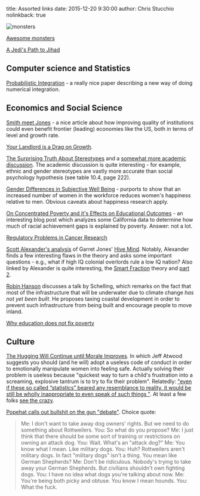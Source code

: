 title: Assorted links
date: 2015-12-20 9:30:00
author: Chris Stucchio
nolinkback: true

![monsters](https://3.bp.blogspot.com/-5jb0jfrUy2g/U9ImOcnc-VI/AAAAAAAABMw/M99YsZmzEns/s1600/room237small.jpg)

[Awesome monsters](http://johnkenn.blogspot.com/)

[A Jedi's Path to Jihad](http://decider.com/2015/12/11/the-radicalization-of-luke-skywalker-a-jedis-path-to-jihad/)

## Computer science and Statistics

[Probabilistic Integration](http://andrewgelman.com/wp-content/uploads/2015/12/1512.00933.pdf) - a really nice paper describing a new way of doing numerical integration.

## Economics and Social Science

[Smith meet Jones](http://johnhcochrane.blogspot.com/2015/12/smith-meet-jones.html) - a nice article about how improving quality of institutions could even benefit frontier (leading) economies like the US, both in terms of level and growth rate.

[Your Landlord is a Drag on Growth](http://www.bloombergview.com/articles/2015-12-04/your-landlord-hurts-growth-and-aggravates-inequality).

[The Surprising Truth About Stereotypes](http://quillette.com/2015/12/04/rebellious-scientist-surprising-truth-about-stereotypes/) and a [somewhat more academic discussion](http://www.rci.rutgers.edu/~jussim/unbearable%20accuracy%20of%20stereotypes.pdf). The academic discussion is quite interesting - for example, ethnic and gender stereotypes are vastly more accurate than social psychology hypothesis (see table 10.4, page 222).

[Gender Differences in Subjective Well Being](http://www.researchgate.net/publication/284736627_Gender_Differences_in_Subjective_Well-Being_and_Their_Relationships_with_Gender_Equality) - purports to show that an increased number of women in the workforce reduces women's happiness relative to men. Obvious caveats about happiness research apply.

[On Concentrated Poverty and it's Effects on Educational Outcomes](https://randomcriticalanalysis.wordpress.com/2015/05/16/on-concentrated-poverty-and-its-effects-on-academic-outcomes/) - an interesting blog post which analyzes some California data to determine how much of racial achievement gaps is explained by poverty. Answer: not a lot.

[Regulatory Problems in Cancer Research](https://srconstantin.wordpress.com/2015/12/06/regulatory-problems-with-cancer-research/)

[Scott Alexander's analysis](http://slatestarcodex.com/2015/12/08/book-review-hive-mind/) of Garret Jones' [Hive Mind](http://www.amazon.com/gp/product/0804785961/ref=as_li_tl?ie=UTF8&camp=1789&creative=390957&creativeASIN=0804785961&linkCode=as2&tag=christuc-20&linkId=SXCJHYURCN5Y3TWB). Notably, Alexander finds a few interesting flaws in the theory and asks some important questions - e.g., what if high IQ colonial overlords rule a low IQ nation? Also linked by Alexander is quite interesting, the [Smart Fraction](http://lagriffedulion.f2s.com/sft.htm) theory and [part 2](http://www.lagriffedulion.f2s.com/sft2.htm).

[Robin Hanson](http://www.overcomingbias.com/2015/12/tax-coastal-cities.html) discusses a talk by Schelling, which remarks on the fact that most of the infrastructure that will be underwater due to climate change *has not yet been built*. He proposes taxing coastal development in order to prevent such infrastructure from being built and encourage people to move inland.

[Why education does not fix poverty](http://www.demos.org/blog/12/2/15/why-education-does-not-fix-poverty)

## Culture

[The Hugging Will Continue until Morale Improves](https://blog.codinghorror.com/the-hugging-will-continue-until-morale-improves/). In which Jeff Atwood suggests you should (and he will) adopt a useless code of conduct in order to emotionally manipulate women into feeling safe. Actually solving their problem is useless because "quickest way to turn a child's frustration into a screaming, explosive tantrum is to try to fix their problem". Relatedly: ["even if these so called “statistics” beared any resemblance to reality, it would be still be wholly inappropriate to even speak of such things "](https://medium.com/@Levondia/the-most-racist-among-us-is-free-speech-really-a-right-worth-protecting-anymore-a057771bb016#.x4ii1jghh). At least a few folks [see the crazy](http://www.thedailybeast.com/articles/2015/12/06/brown-university-professor-denounces-mccarthy-witch-hunts.html).

[Popehat calls out bullshit on the gun "debate"](https://popehat.com/2015/12/07/talking-productively-about-guns/). Choice quote:

> Me: I don't want to take away dog owners' rights. But we need to do something about Rottweilers.
> You: So what do you propose?
> Me: I just think that there should be some sort of training or restrictions on owning an attack dog.
> You: Wait. What's an "attack dog?"
> Me: You know what I mean. Like military dogs.
> You: Huh? Rottweilers aren't military dogs. In fact "military dogs" isn't a thing. You mean like German Shepherds?
> Me: Don't be ridiculous. Nobody's trying to take away your German Shepherds. But civilians shouldn't own fighting dogs.
> You: I have no idea what dogs you're talking about now.
> Me: You're being both picky and obtuse. You know I mean hounds.
> You: What the fuck.

